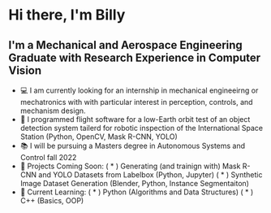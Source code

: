# Hi there, I'm Billy


## I'm a Mechanical and Aerospace Engineering Graduate with Research Experience in Computer Vision

- 💻 I am currently looking for an internship in mechanical engineeirng or mechatronics with with particular interest in perception, controls, and mechanism design.
- 📡 I programmed flight software for a low-Earth orbit test of an object detection system tailerd for robotic inspection of the International Space Station (Python, OpenCV, Mask R-CNN, YOLO)
- 📚 I will be pursuing a Masters degree in Autonomous Systems and Control fall 2022
- 🔧 Projects Coming Soon: 
( * ) Generating (and trainign with) Mask R-CNN and YOLO Datasets from Labelbox (Python, Jupyter)
( * ) Synthetic Image Dataset Generation (Blender, Python, Instance Segmentaiton)
- 🐍 Current Learning: 
( * ) Python (Algorithms and Data Structures)
( * ) C++ (Basics, OOP)
